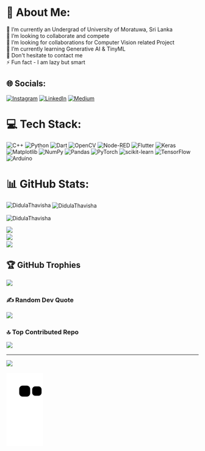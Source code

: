# 💫 About Me:
🔭 I’m currently an Undergrad of University of Moratuwa, Sri Lanka<br>👯 I’m looking to collaborate and compete<br>🤝 I’m looking for collaborations for Computer Vision related Project<br>🌱 I’m currently learning Generative AI & TinyML<br>💬 Don't hesitate to contact me <br>⚡ Fun fact - I am lazy but smart


## 🌐 Socials:
[![Instagram](https://img.shields.io/badge/Instagram-%23E4405F.svg?logo=Instagram&logoColor=white)](https://instagram.com/didula_thavisha_plus) [![LinkedIn](https://img.shields.io/badge/LinkedIn-%230077B5.svg?logo=linkedin&logoColor=white)](https://linkedin.com/in/didula-thavisha-07a7b11b2) [![Medium](https://img.shields.io/badge/Medium-12100E?logo=medium&logoColor=white)](https://medium.com/@didulathavishaplus) 

# 💻 Tech Stack:
![C++](https://img.shields.io/badge/c++-%2300599C.svg?style=for-the-badge&logo=c%2B%2B&logoColor=white) ![Python](https://img.shields.io/badge/python-3670A0?style=for-the-badge&logo=python&logoColor=ffdd54) ![Dart](https://img.shields.io/badge/dart-%230175C2.svg?style=for-the-badge&logo=dart&logoColor=white) ![OpenCV](https://img.shields.io/badge/opencv-%23white.svg?style=for-the-badge&logo=opencv&logoColor=white) ![Node-RED](https://img.shields.io/badge/Node--RED-%238F0000.svg?style=for-the-badge&logo=node-red&logoColor=white) ![Flutter](https://img.shields.io/badge/Flutter-%2302569B.svg?style=for-the-badge&logo=Flutter&logoColor=white) ![Keras](https://img.shields.io/badge/Keras-%23D00000.svg?style=for-the-badge&logo=Keras&logoColor=white) ![Matplotlib](https://img.shields.io/badge/Matplotlib-%23ffffff.svg?style=for-the-badge&logo=Matplotlib&logoColor=black) ![NumPy](https://img.shields.io/badge/numpy-%23013243.svg?style=for-the-badge&logo=numpy&logoColor=white) ![Pandas](https://img.shields.io/badge/pandas-%23150458.svg?style=for-the-badge&logo=pandas&logoColor=white) ![PyTorch](https://img.shields.io/badge/PyTorch-%23EE4C2C.svg?style=for-the-badge&logo=PyTorch&logoColor=white) ![scikit-learn](https://img.shields.io/badge/scikit--learn-%23F7931E.svg?style=for-the-badge&logo=scikit-learn&logoColor=white) ![TensorFlow](https://img.shields.io/badge/TensorFlow-%23FF6F00.svg?style=for-the-badge&logo=TensorFlow&logoColor=white) ![Arduino](https://img.shields.io/badge/-Arduino-00979D?style=for-the-badge&logo=Arduino&logoColor=white)
# 📊 GitHub Stats:
<p><img align="left" src="https://github-readme-stats.vercel.app/api/top-langs?username=DidulaThavisha&show_icons=true&locale=en&layout=compact" alt="DidulaThavisha" /></p>

<p>&nbsp;<img align="center" src="https://github-readme-stats.vercel.app/api?username=DidulaThavisha&show_icons=true&locale=en" alt="DidulaThavisha" /></p>

<p><img align="center" src="https://github-readme-streak-stats.herokuapp.com/?user=DidulaThavisha&" alt="DidulaThavisha" /></p>

![](https://github-readme-stats.vercel.app/api?username=DidulaThavisha&theme=tokyonight&hide_border=false&include_all_commits=false&count_private=false)<br/>
![](https://github-readme-streak-stats.herokuapp.com/?user=DidulaThavisha&theme=tokyonight&hide_border=false)<br/>
![](https://github-readme-stats.vercel.app/api/top-langs/?username=DidulaThavisha&theme=tokyonight&hide_border=false&include_all_commits=false&count_private=false&layout=compact)

## 🏆 GitHub Trophies
![](https://github-profile-trophy.vercel.app/?username=DidulaThavisha&theme=radical&no-frame=false&no-bg=true&margin-w=4)

### ✍️ Random Dev Quote
![](https://quotes-github-readme.vercel.app/api?type=horizontal&theme=radical)

### 🔝 Top Contributed Repo
![](https://github-contributor-stats.vercel.app/api?username=DidulaThavisha&limit=5&theme=dark&combine_all_yearly_contributions=true)

---
[![](https://visitcount.itsvg.in/api?id=DidulaThavisha&icon=0&color=0)](https://visitcount.itsvg.in)

<!-- Proudly created with GPRM ( https://gprm.itsvg.in ) -->

![snake animation](https://github.com/DidulaThavisha/DidulaThavisha/blob/output/github-contribution-grid-snake.svg)
